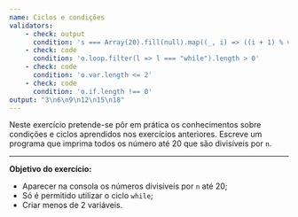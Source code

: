 ```yaml
---
name: Ciclos e condições
validators:
    - check: output
      condition: 's === Array(20).fill(null).map((_, i) => ((i + 1) % v.n === 0 ? i + 1 + "\n" : "")).join("").trimEnd()'
    - check: code
      condition: 'o.loop.filter(l => l === "while").length > 0'
    - check: code
      condition: 'o.var.length <= 2'
    - check: code
      condition: 'o.if.length !== 0'
output: "3\n6\n9\n12\n15\n18"
---
```


Neste exercício pretende-se pôr em prática os conhecimentos sobre condições e ciclos aprendidos nos exercícios anteriores. Escreve um programa que imprima todos os número até 20 que são divisíveis por `n`.

***

**Objetivo do exercício:**
- Aparecer na consola os números divisíveis por `n` até 20;
- Só é permitido utilizar o ciclo `while`;
- Criar menos de 2 variáveis.